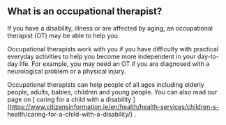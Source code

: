 ##  What is an occupational therapist?

If you have a disability, illness or are affected by aging, an occupational
therapist (OT) may be able to help you.

Occupational therapists work with you if you have difficulty with practical
everyday activities to help you become more independent in your day-to-day
life. For example, you may need an OT if you are diagnosed with a neurological
problem or a physical injury.

Occupational therapists can help people of all ages including elderly people,
adults, babies, children and young people. You can also read our page on [
caring for a child with a disability
](https://www.citizensinformation.ie/en/health/health-services/children-s-
health/caring-for-a-child-with-a-disability/) .

